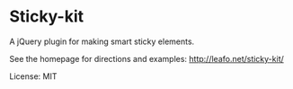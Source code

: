 # Sticky-kit

A jQuery plugin for making smart sticky elements.

See the homepage for directions and examples: <http://leafo.net/sticky-kit/>

License: MIT
